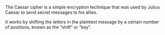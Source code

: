 The Caesar cipher is a simple encryption technique that was used by Julius Caesar to send secret messages to his allies.

 It works by shifting the letters in the plaintext message by a certain number of positions, known as the “shift” or “key”.
 
